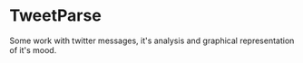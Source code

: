 # TweetParse
Some work with twitter messages, it's analysis and graphical representation of it's mood.
